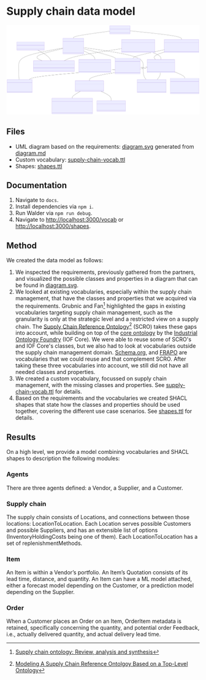 # Supply chain data model

![UML diagram based on the requirements](diagram.svg)

## Files
- UML diagram based on the requirements: [diagram.svg](diagram.svg) generated from [diagram.md](diagram.md)
- Custom vocabulary: [supply-chain-vocab.ttl](supply-chain-vocab.ttl)
- Shapes: [shapes.ttl](shapes.ttl)

## Documentation

1. Navigate to `docs`.
2. Install dependencies via `npm i`.
3. Run Walder via `npm run debug`.
4. Navigate to <http://localhost:3000/vocab> or <http://localhost:3000/shapes>.

## Method
We created the data model as follows:

1. We inspected the requirements, previously gathered from the partners, and
   visualized the possible classes and properties in a diagram that can be found in [diagram.svg](diagram.svg).
2. We looked at existing vocabularies, especially within the supply chain management,
   that have the classes and properties that we acquired via the requirements.
   Grubnic and Fan[^1] highlighted the gaps in existing vocabularies targeting supply chain management,
   such as the granularity is only at the strategic level and a restricted view on a supply chain.
   The [Supply Chain Reference Ontology](https://github.com/InfoneerTXST/IOF-SupplyChain-WG)[^scro] (SCRO)
   takes these gaps into account,
   while building on top of the [core ontology](https://www.industrialontologies.org/top-down-wg/) 
   by the [Industrial Ontology Foundry](http://www.industrialontologies.org/) (IOF Core).
   We were able to reuse some of SCRO's and IOF Core's classes,
   but we also had to look at vocabularies outside the supply chain management domain.
   [Schema.org](https://schema.org/), and [FRAPO](http://purl.org/cerif/frapo/) are vocabularies that we could reuse and
   that complement SCRO.
   After taking these three vocabularies into account, we still did not have all needed classes and properties.
3. We created a custom vocabulary, focussed on supply chain management,
   with the missing classes and properties.
   See [supply-chain-vocab.ttl](supply-chain-vocab.ttl) for details.
4. Based on the requirements and the vocabularies we created SHACL shapes that state
   how the classes and properties should be used together, covering the different use case scenarios.
   See [shapes.ttl](shapes.ttl) for details.

## Results
On a high level, we provide a model combining vocabularies and SHACL shapes to description the following modules:

### Agents
There are three agents defined: a Vendor, a Supplier, and a Customer.

### Supply chain
The supply chain consists of Locations, and connections between those locations: LocationToLocation.
Each Location serves possible Customers and possible Suppliers, and has an extensible list of options (InventoryHoldingCosts being one of them).
Each LocationToLocation has a set of replenishmentMethods.

### Item
An Item is within a Vendor’s portfolio. An Item’s Quotation consists of its lead time, distance, and quantity.
An Item can have a ML model attached, either a forecast model depending on the Customer, or a prediction model depending on the Supplier.

### Order
When a Customer places an Order on an Item, OrderItem metadata is retained, specifically concerning the quantity, and potential order Feedback, i.e., actually delivered quantity, and actual delivery lead time.



[^1]: [Supply chain ontology: Review, analysis and synthesis](https://www.sciencedirect.com/science/article/abs/pii/S0166361510000552)
[^scro]: [Modeling A Supply Chain Reference Ontolgoy Based on a Top-Level Ontology](https://tsapps.nist.gov/publication/get_pdf.cfm?pub_id=928051)